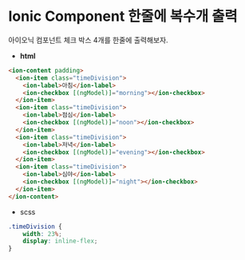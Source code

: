 # Ionic Component 한줄에 복수개 출력

아이오닉 컴포넌트 체크 박스 4개를 한줄에 출력해보자.

- **html**

````html
<ion-content padding>
  <ion-item class="timeDivision">
    <ion-label>아침</ion-label>
    <ion-checkbox [(ngModel)]="morning"></ion-checkbox>
  </ion-item>
  <ion-item class="timeDivision">
    <ion-label>점심</ion-label>
    <ion-checkbox [(ngModel)]="noon"></ion-checkbox>
  </ion-item>
  <ion-item class="timeDivision">
    <ion-label>저녁</ion-label>
    <ion-checkbox [(ngModel)]="evening"></ion-checkbox>
  </ion-item>
  <ion-item class="timeDivision">
    <ion-label>심야</ion-label>
    <ion-checkbox [(ngModel)]="night"></ion-checkbox>
  </ion-item>
</ion-content>
````

- scss

````scss
.timeDivision {
    width: 23%;
    display: inline-flex;
}
````

